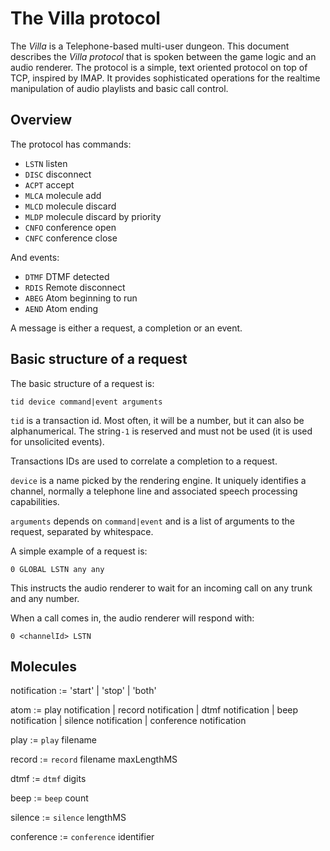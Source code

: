 # The Villa protocol

The _Villa_ is a Telephone-based multi-user dungeon.
This document describes the _Villa protocol_ that is spoken between the 
game logic and an audio renderer. The protocol is a simple, text oriented 
protocol on top of TCP, inspired by IMAP. It provides sophisticated 
operations for the realtime manipulation of audio playlists and basic call 
control.

## Overview

The protocol has commands:

- `LSTN` listen
- `DISC` disconnect
- `ACPT` accept
- `MLCA` molecule add
- `MLCD` molecule discard
- `MLDP` molecule discard by priority
- `CNFO` conference open
- `CNFC` conference close

And events:

- `DTMF` DTMF detected
- `RDIS` Remote disconnect
- `ABEG` Atom beginning to run
- `AEND` Atom ending

A message is either a request, a completion or an event.

## Basic structure of a request

The basic structure of a request is:

`tid device command|event arguments`

`tid` is a transaction id. Most often, it will be a number, but it can 
also be alphanumerical. The string`-1` is reserved and must not be used
(it is used for unsolicited events).

Transactions IDs are used to correlate a completion to a request.

`device` is a name picked by the rendering engine. It uniquely identifies 
a channel, normally a telephone line and associated speech processing 
capabilities.

`arguments` depends on `command|event` and is a list of arguments to the
request, separated by whitespace.

A simple example of a request is:
```
0 GLOBAL LSTN any any
```

This instructs the audio renderer to wait for an incoming call on any trunk 
and any number.

When a call comes in, the audio renderer will respond with:

```
0 <channelId> LSTN 
```

## Molecules

notification := 'start' | 'stop' | 'both'

atom := play notification | record notification | dtmf notification | beep notification
	| silence notification | conference notification

play := `play` filename

record := `record` filename maxLengthMS

dtmf := `dtmf` digits 

beep := `beep` count

silence := `silence` lengthMS

conference := `conference` identifier